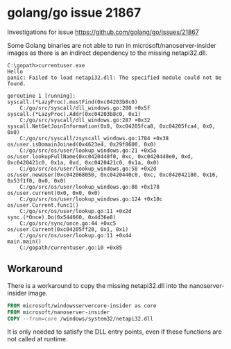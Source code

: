 # golang/go issue 21867

Investigations for issue https://github.com/golang/go/issues/21867

Some Golang binaries are not able to run in microsoft/nanoserver-insider images as there is an indirect dependency to the missing netapi32.dll.

```
C:\gopath>currentuser.exe
Hello
panic: Failed to load netapi32.dll: The specified module could not be found.

goroutine 1 [running]:
syscall.(*LazyProc).mustFind(0xc04203b8c0)
	C:/go/src/syscall/dll_windows.go:280 +0x5f
syscall.(*LazyProc).Addr(0xc04203b8c0, 0x1)
	C:/go/src/syscall/dll_windows.go:287 +0x32
syscall.NetGetJoinInformation(0x0, 0xc04205fca8, 0xc04205fca4, 0x0, 0x0)
	C:/go/src/syscall/zsyscall_windows.go:1784 +0x38
os/user.isDomainJoined(0x4623e4, 0x29f8600, 0x0)
	C:/go/src/os/user/lookup_windows.go:21 +0x5a
os/user.lookupFullName(0xc0420440f0, 0xc, 0xc0420440e0, 0xd, 0xc0420421c0, 0x1a, 0xd, 0xc0420421c0, 0x1a, 0x0)
	C:/go/src/os/user/lookup_windows.go:58 +0x2d
os/user.newUser(0xc042068050, 0xc0420440c0, 0xc, 0xc042042180, 0x16, 0x53f1f0, 0x0, 0x0)
	C:/go/src/os/user/lookup_windows.go:88 +0x178
os/user.current(0x0, 0x0, 0x0)
	C:/go/src/os/user/lookup_windows.go:124 +0x18c
os/user.Current.func1()
	C:/go/src/os/user/lookup.go:11 +0x2d
sync.(*Once).Do(0x544660, 0x4d36e8)
	C:/go/src/sync/once.go:44 +0xc5
os/user.Current(0xc04205ff20, 0x1, 0x1)
	C:/go/src/os/user/lookup.go:11 +0x44
main.main()
	C:/gopath/currentuser.go:10 +0x85
```

## Workaround

There is a workaround to copy the missing netapi32.dll into the nanoserver-insider image.

```Dockerfile
FROM microsoft/windowsservercore-insider as core
FROM microsoft/nanoserver-insider
COPY --from=core /windows/system32/netapi32.dll
```

It is only needed to satisfy the DLL entry points, even if these functions are not called at runtime.
